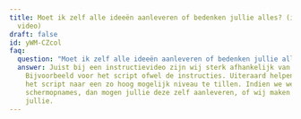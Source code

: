 ```yaml
---
title: Moet ik zelf alle ideeën aanleveren of bedenken jullie alles? (instructie
  video)
draft: false
id: yWM-CZcol
faq:
  question: "Moet ik zelf alle ideeën aanleveren of bedenken jullie alles? "
  answer: Juist bij een instructievideo zijn wij sterk afhankelijk van jouw input.
    Bijvoorbeeld voor het script ofwel de instructies. Uiteraard helpen wij om
    het script naar een zo hoog mogelijk niveau te tillen. Indien we werken met
    schermopnames, dan mogen jullie deze zelf aanleveren, of wij maken deze voor
    jullie.
---
```

